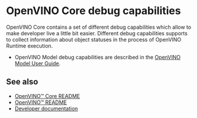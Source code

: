 # OpenVINO Core debug capabilities

OpenVINO Core contains a set of different debug capabilities which allow to make developer live a little bit easier.
Different debug capabilities supports to collect information about object statuses in the process of OpenVINO Runtime execution.

* OpenVINO Model debug capabilities are described in the [OpenVINO Model User Guide](https://docs.openvino.ai/latest/openvino_docs_OV_UG_Model_Representation.html#model-debug-capabilities).

## See also
 * [OpenVINO™ Core README](../README.md)
 * [OpenVINO™ README](../../../README.md)
 * [Developer documentation](../../../docs/dev/index.md)
